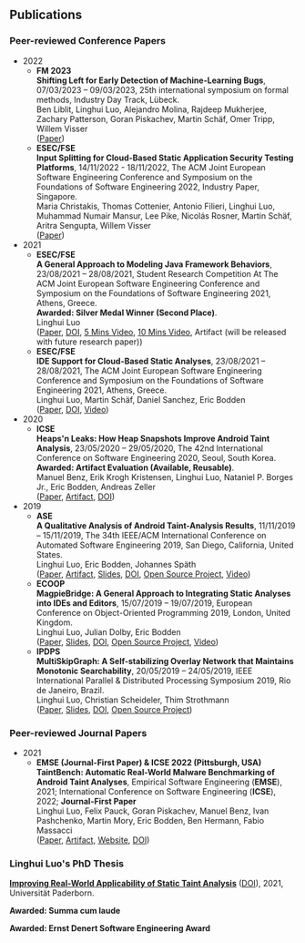 ## Publications 

### Peer-reviewed Conference Papers
- 2022
  - **FM 2023**<br>
    **Shifting Left for Early Detection of Machine-Learning Bugs**, 07/03/2023 – 09/03/2023, 25th international symposium on formal methods, Industry Day Track, Lübeck. <br>
    Ben Liblit, Linghui Luo, Alejandro Molina, Rajdeep Mukherjee, Zachary Patterson, Goran Piskachev, Martin Schäf, Omer Tripp, Willem Visser<br>
    ([Paper](https://www.amazon.science/publications/shifting-left-for-early-detection-of-machine-learning-bugs))
  - **ESEC/FSE**<br>
    **Input Splitting for Cloud-Based Static Application Security Testing Platforms**, 14/11/2022 - 18/11/2022, The ACM Joint European Software Engineering Conference and Symposium on the Foundations of Software Engineering 2022, Industry Paper, Singapore. <br> 
    Maria Christakis, Thomas Cottenier, Antonio Filieri, Linghui Luo, Muhammad Numair Mansur, Lee Pike, Nicolás Rosner, Martin Schäf, Aritra Sengupta, Willem Visser<br> 
    ([Paper](https://www.amazon.science/publications/input-splitting-for-cloud-based-static-application-security-testing-platforms))
- 2021 
  - **ESEC/FSE**<br>
    **A General Approach to Modeling Java Framework Behaviors**, 23/08/2021 – 28/08/2021, Student Research Competition At The ACM Joint European Software Engineering Conference and Symposium on the Foundations of Software Engineering 2021, Athens, Greece. <br>
    **Awarded: Silver Medal Winner (Second Place)**.<br>
     Linghui Luo<br>
     ([Paper](FSE-SRC21.pdf), [DOI](https://doi.org/10.1145/3468264.3473489), [5 Mins Video](https://t.co/tT40YwWC1N?amp=1), [10 Mins Video](https://youtu.be/u5R__D7o32U), Artifact (will be released with future research paper))
  - **ESEC/FSE**<br>
    **IDE Support for Cloud-Based Static Analyses**, 23/08/2021 – 28/08/2021, The ACM Joint European Software Engineering Conference and Symposium on the Foundations of Software Engineering 2021, Athens, Greece. <br>
     Linghui Luo, Martin Schäf, Daniel Sanchez, Eric Bodden<br>
    ([Paper](FSE21.pdf), [DOI](https://doi.org/10.1145/3468264.3468535), [Video](https://youtu.be/D3cBajyQPJw))
- 2020
  - **ICSE**<br> 
    **Heaps'n Leaks: How Heap Snapshots Improve Android Taint Analysis**, 23/05/2020 – 29/05/2020, The 42nd International Conference on Software Engineering 2020, Seoul, South Korea. <br>
    **Awarded: Artifact Evaluation (Available, Reusable)**. <br>
    Manuel Benz, Erik Krogh Kristensen, Linghui Luo, Nataniel P. Borges Jr., Eric Bodden, Andreas Zeller<br> 
    ([Paper](ICSE20HeapDump.pdf), [Artifact](https://zenodo.org/record/3627973#.YMuxb2gzaiM), [DOI](https://doi.org/10.1145/3377811.3380438))
- 2019
  - **ASE**<br>
    **A Qualitative Analysis of Android Taint-Analysis Results**, 11/11/2019 – 15/11/2019, The 34th IEEE/ACM International Conference on Automated Software Engineering 2019, San Diego, California, United States.<br>
    Linghui Luo, Eric Bodden, Johannes Späth<br>
  ([Paper](ASE19Cova.pdf), [Artifact](https://zenodo.org/record/5649381#.YYz5mGDMKUl), [Slides](COVA-ASE19-Talk-public.pdf), [DOI](https://ieeexplore.ieee.org/document/8952502/), [Open Source Project](https://github.com/secure-software-engineering/COVA), [Video](https://youtu.be/dD-VliMsQvw)) 
  - **ECOOP**<br>
    **MagpieBridge: A General Approach to Integrating Static Analyses into IDEs and Editors**, 15/07/2019 – 19/07/2019, European Conference on Object-Oriented Programming 2019, London, United Kingdom.<br>
    Linghui Luo, Julian Dolby, Eric Bodden<br>
  ([Paper](ECOOP19MagpieBridge.pdf), [Slides](MagpieBridge-ECOOP19-Talk.pdf), [DOI]( https://doi.org/10.4230/LIPIcs.ECOOP.2019.21), [Open Source Project](https://github.com/MagpieBridge/MagpieBridge), [Video](https://youtu.be/w56Bxxa_Ppo))
  - **IPDPS**<br>
    **MultiSkipGraph: A Self-stabilizing Overlay Network that Maintains Monotonic Searchability**, 20/05/2019 – 24/05/2019, IEEE International Parallel & Distributed Processing Symposium 2019, Rio de Janeiro, Brazil.<br> 
    Linghui Luo, Christian Scheideler, Thim Strothmann<br>
  ([Paper](multiskipgraphIPDPS.pdf), [Slides](MultiSkipGraph-IPDPS19-Talk.pdf), [DOI](https://ieeexplore.ieee.org/document/8820950/), [Open Source Project](https://github.com/linghuiluo/MultiSkipGraph))
  
### Peer-reviewed Journal Papers
  - 2021  
    - **EMSE (Journal-First Paper) & ICSE 2022 (Pittsburgh, USA)**<br>
      **TaintBench: Automatic Real-World Malware Benchmarking of Android Taint Analyses**, Empirical Software Engineering (**EMSE**), 2021; International Conference on Software Engineering (**ICSE**), 2022; **Journal-First Paper** <br> 
      Linghui Luo, Felix Pauck, Goran Piskachev, Manuel Benz, Ivan Pashchenko, Martin Mory, Eric Bodden, Ben Hermann, Fabio Massacci<br>
     ([Paper](https://rdcu.be/cAoKu), [Artifact](https://doi.org/10.5281/zenodo.5734328), [Website](https://taintbench.github.io), [DOI](https://link.springer.com/article/10.1007%2Fs10664-021-10013-5))

### Linghui Luo's PhD Thesis
**[Improving Real-World Applicability of Static Taint Analysis](Dissertation-Luo.pdf)** ([DOI](https://doi.org/10.17619/UNIPB/1-1233)), 2021, Universität Paderborn.

**Awarded: Summa cum laude** 

**Awarded: Ernst Denert Software Engineering Award**



